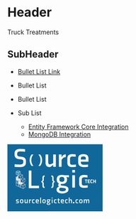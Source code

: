 ﻿# Header
Truck Treatments
## SubHeader

* [Bullet List Link](Tutorials/Navigation/Index.md) 
* Bullet List
* Bullet List


* Sub List
  * [Entity Framework Core Integration](Entity-Framework-Core-Integration.md)
  * [MongoDB Integration](MongoDB-Integration.md)  


![image-logo](images/sllogo.PNG)